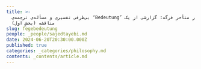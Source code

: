 ```yaml
---
title: >-
  بی‌طرفی تفسیری و مسأله‌ی ترجمه‌ی ‘Bedeutung’ در آثار متأخر فرگه: گزارشی از یک
  مناقشه (بخشِ اول)
slug: fegebedeutung
people: _people/sajedtayebi.md
date: 2024-06-20T20:30:00.000Z
published: true
categories: _categories/philosophy.md
contents: _contents/article.md
---
```


